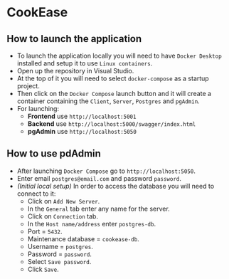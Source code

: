 # CookEase
## How to launch the application
- To launch the application locally you will need to have `Docker Desktop` installed and setup it to use `Linux containers`.
- Open up the repository in Visual Studio.
- At the top of it you will need to select `docker-compose` as a startup project.
- Then click on the `Docker Compose` launch button and it will create a container containing the `Client`, `Server`, `Postgres` and `pgAdmin`.
- For launching:
	- **Frontend** use `http://localhost:5001`
	- **Backend** use `http://localhost:5000/swagger/index.html`
	- **pgAdmin** use `http://localhost:5050`
## How to use pdAdmin
- After launching `Docker Compose` go to `http://localhost:5050`.
- Enter email `postgres@email.com` and password `password`.
- *(Initial local setup)* In order to access the database you will need to connect to it:
	- Click on `Add New Server`.
	- In the `General` tab enter any name for the server.
	- Click on `Connection` tab.
	- In the `Host name/address` enter `postgres-db`.
	- Port = `5432`.
	- Maintenance database = `cookease-db`.
	- Username = `postgres`.
	- Password = `password`.
	- Select `Save password`.
	- Click `Save`.
